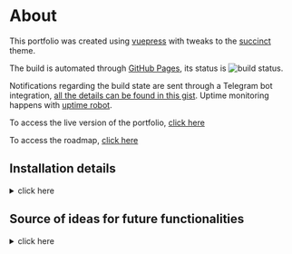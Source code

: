 # About

This portfolio was created using [vuepress](vuepress.vuejs.org/) with tweaks to the [succinct](https://github.com/Microflash/vuepress-theme-succinct) theme.

The build is automated through [GitHub Pages](https://docs.github.com/en/pages/quickstart), its status is ![build status](https://github.com/kubade220/kubade220.github.io/actions/workflows/main.yml/badge.svg).
<!-- As per https://docs.github.com/en/actions/monitoring-and-troubleshooting-workflows/adding-a-workflow-status-badge -->

Notifications regarding the build state are sent through a Telegram bot integration, [all the details can be found in this gist](https://gist.github.com/kubade220/c290ac3edc46fe6bc2b69ccc497cd4bcq).
Uptime monitoring happens with [uptime robot](https://uptimerobot.com). 

To access the live version of the portfolio, [click here](https://trolologuy.github.io/)

To access the roadmap, [click here](https://github.com/kubade220/kubade220.github.io/projects/1)

## Installation details
<details>
<summary>click here</summary>

# Install VuePress 

## install vuepress:
```
yarn add vuepress -D
```

## install theme
```
yarn add -D vuepress-theme-succinct
```

[Source](https://github.com/Microflash/vuepress-theme-succinct)

## install the plugins

### Font Awesome (fortpress)
```
yarn add @fortawesome/fontawesome-svg-core
yarn add @fortawesome/free-solid-svg-icons
yarn add @fortawesome/free-brands-svg-icons
yarn add @fortawesome/vue-fontawesome
```

### Progressbar (nprogress)
```
yarn add -D @vuepress/plugin-nprogress
```

### Back to top
```
yarn add -D @vuepress/plugin-back-to-top
```

### Mermaid
```
yarn add -D vuepress-plugin-mermaidjs
```

### Social Share
```
yarn add vuepress-plugin-social-share -D
```

</details>

## Source of ideas for future functionalities

<details>
<summary>click here</summary>

* [components](https://vuejs.org/v2/guide/components.html)
* [cyberpunk-vue](https://github.com/cyberpunk-ui/cyberpunk-vue)
* [developer-docs](https://github.com/onnezezt/developer-docs)
* [plugins](https://vuepress.tools/plugins/)
* [recursive-components](https://stackoverflow.com/questions/49154490/did-you-register-the-component-correctly-for-recursive-components-make-sure-to)
* [vuepress-theme-api](https://github.com/sqrthree/vuepress-theme-api)
* [vuepress-theme-cool](https://github.com/FriendlyUser/vuepress-theme-cool)
* [vuepress-theme-default-prefers-color-scheme](https://github.com/tolking/vuepress-theme-default-prefers-color-scheme)
* [vuepress-theme-hope](https://github.com/Mister-Hope/vuepress-theme-hope)
* [vuepress-theme-ktquez](https://github.com/ktquez/vuepress-theme-ktquez)
* [vuepressbook](https://vuepressbook.com/)
</details>
